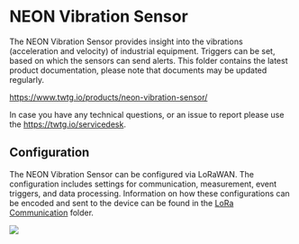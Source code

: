 # NEON Vibration Sensor

The NEON Vibration Sensor provides insight into the vibrations (acceleration and velocity) of industrial equipment.
Triggers can be set, based on which the sensors can send alerts.
This folder contains the latest product documentation, please note that documents may be updated regularly.

https://www.twtg.io/products/neon-vibration-sensor/

In case you have any technical questions, or an issue to report please use the https://twtg.io/servicedesk.

## Configuration

The NEON Vibration Sensor can be configured via LoRaWAN.
The configuration includes settings for communication, measurement, event triggers, and data processing.
Information on how these configurations can be encoded and sent to the device can be found in the [LoRa Communication](LoRa%20Communication) folder.

![](../.resources/vb.jpg)

